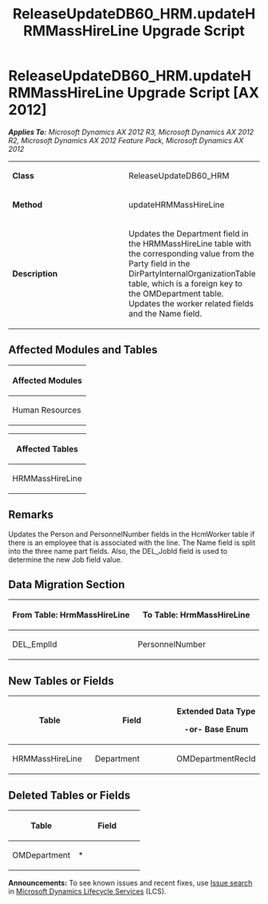 ﻿---
title: ReleaseUpdateDB60_HRM.updateHRMMassHireLine Upgrade Script
TOCTitle: ReleaseUpdateDB60_HRM.updateHRMMassHireLine Upgrade Script
ms:assetid: b23451f5-af8d-1e00-0d6a-6a348b7a1851
ms:mtpsurl: https://msdn.microsoft.com/en-us/library/JJ736920(v=AX.60)
ms:contentKeyID: 49710604
ms.date: 05/18/2015
mtps_version: v=AX.60
---

# ReleaseUpdateDB60\_HRM.updateHRMMassHireLine Upgrade Script [AX 2012]


_**Applies To:** Microsoft Dynamics AX 2012 R3, Microsoft Dynamics AX 2012 R2, Microsoft Dynamics AX 2012 Feature Pack, Microsoft Dynamics AX 2012_

<table>
<colgroup>
<col style="width: 50%" />
<col style="width: 50%" />
</colgroup>
<tbody>
<tr class="odd">
<td><p><strong>Class</strong></p></td>
<td><p>ReleaseUpdateDB60_HRM</p></td>
</tr>
<tr class="even">
<td><p><strong>Method</strong></p></td>
<td><p>updateHRMMassHireLine</p></td>
</tr>
<tr class="odd">
<td><p><strong>Description</strong></p></td>
<td><p>Updates the Department field in the HRMMassHireLine table with the corresponding value from the Party field in the DirPartyInternalOrganizationTable table, which is a foreign key to the OMDepartment table. Updates the worker related fields and the Name field.</p></td>
</tr>
</tbody>
</table>


## Affected Modules and Tables

<table>
<colgroup>
<col style="width: 100%" />
</colgroup>
<thead>
<tr class="header">
<th><p>Affected Modules</p></th>
</tr>
</thead>
<tbody>
<tr class="odd">
<td><p>Human Resources</p></td>
</tr>
</tbody>
</table>


<table>
<colgroup>
<col style="width: 100%" />
</colgroup>
<thead>
<tr class="header">
<th><p>Affected Tables</p></th>
</tr>
</thead>
<tbody>
<tr class="odd">
<td><p>HRMMassHireLine</p></td>
</tr>
</tbody>
</table>


## Remarks

Updates the Person and PersonnelNumber fields in the HcmWorker table if there is an employee that is associated with the line. The Name field is split into the three name part fields. Also, the DEL\_JobId field is used to determine the new Job field value.

## Data Migration Section

<table>
<colgroup>
<col style="width: 50%" />
<col style="width: 50%" />
</colgroup>
<thead>
<tr class="header">
<th><p>From Table: HrmMassHireLine</p></th>
<th><p>To Table: HrmMassHireLine</p></th>
</tr>
</thead>
<tbody>
<tr class="odd">
<td><p>DEL_EmplId</p></td>
<td><p>PersonnelNumber</p></td>
</tr>
</tbody>
</table>


## New Tables or Fields

<table>
<colgroup>
<col style="width: 33%" />
<col style="width: 33%" />
<col style="width: 33%" />
</colgroup>
<thead>
<tr class="header">
<th><p>Table</p></th>
<th><p>Field</p></th>
<th><p>Extended Data Type</p>
<p>-or- Base Enum</p></th>
</tr>
</thead>
<tbody>
<tr class="odd">
<td><p>HRMMassHireLine</p></td>
<td><p>Department</p></td>
<td><p>OMDepartmentRecId</p></td>
</tr>
</tbody>
</table>


## Deleted Tables or Fields

<table>
<colgroup>
<col style="width: 50%" />
<col style="width: 50%" />
</colgroup>
<thead>
<tr class="header">
<th><p>Table</p></th>
<th><p>Field</p></th>
</tr>
</thead>
<tbody>
<tr class="odd">
<td><p>OMDepartment</p></td>
<td><p>*</p></td>
</tr>
</tbody>
</table>

  
**Announcements:** To see known issues and recent fixes, use [Issue search](http://go.microsoft.com/fwlink/?linkid=389258) in [Microsoft Dynamics Lifecycle Services](http://go.microsoft.com/fwlink/?linkid=306505) (LCS).

